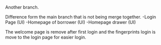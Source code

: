 Another branch.

Difference form the main branch that is not being merge together. 
-Login Page (UI)
-Homepage of borrower (UI)
-Homepage drawer (UI)

The welcome page is remove after first login and the fingerprints login is move to the login page for easier login.
